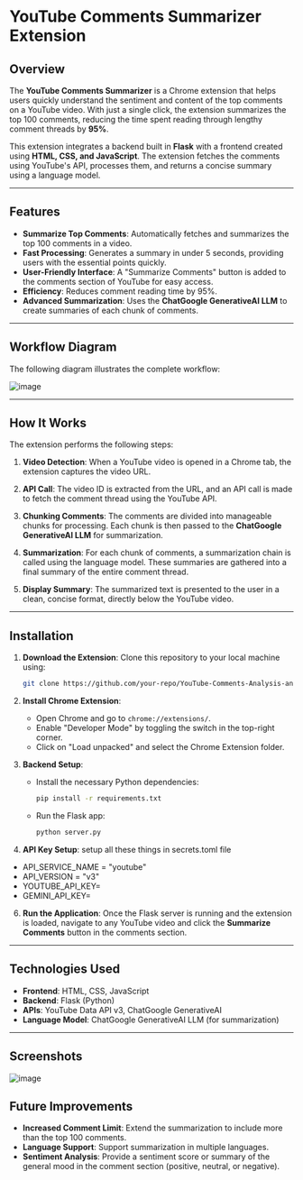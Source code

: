 
# YouTube Comments Summarizer Extension

## Overview

The **YouTube Comments Summarizer** is a Chrome extension that helps users quickly understand the sentiment and content of the top comments on a YouTube video. With just a single click, the extension summarizes the top 100 comments, reducing the time spent reading through lengthy comment threads by **95%**.

This extension integrates a backend built in **Flask** with a frontend created using **HTML, CSS, and JavaScript**. The extension fetches the comments using YouTube's API, processes them, and returns a concise summary using a language model.

---

## Features

- **Summarize Top Comments**: Automatically fetches and summarizes the top 100 comments in a video.
- **Fast Processing**: Generates a summary in under 5 seconds, providing users with the essential points quickly.
- **User-Friendly Interface**: A "Summarize Comments" button is added to the comments section of YouTube for easy access.
- **Efficiency**: Reduces comment reading time by 95%.
- **Advanced Summarization**: Uses the **ChatGoogle GenerativeAI LLM** to create summaries of each chunk of comments.

---
## Workflow Diagram

The following diagram illustrates the complete workflow:

![image](https://github.com/user-attachments/assets/206c81e3-59b5-428c-a24f-69ac84660b6d)

---

## How It Works

The extension performs the following steps:

1. **Video Detection**: When a YouTube video is opened in a Chrome tab, the extension captures the video URL.
   
2. **API Call**: The video ID is extracted from the URL, and an API call is made to fetch the comment thread using the YouTube API.

3. **Chunking Comments**: The comments are divided into manageable chunks for processing. Each chunk is then passed to the **ChatGoogle GenerativeAI LLM** for summarization.

4. **Summarization**: For each chunk of comments, a summarization chain is called using the language model. These summaries are gathered into a final summary of the entire comment thread.

5. **Display Summary**: The summarized text is presented to the user in a clean, concise format, directly below the YouTube video.

---

## Installation

1. **Download the Extension**:
   Clone this repository to your local machine using:
   ```bash
   git clone https://github.com/your-repo/YouTube-Comments-Analysis-and-Summary.git
   ```

2. **Install Chrome Extension**:
   - Open Chrome and go to `chrome://extensions/`.
   - Enable "Developer Mode" by toggling the switch in the top-right corner.
   - Click on "Load unpacked" and select the Chrome Extension folder.

3. **Backend Setup**:
   - Install the necessary Python dependencies:
     ```bash
     pip install -r requirements.txt
     ```
   - Run the Flask app:
     ```bash
     python server.py
     ```

4. **API Key Setup**:
setup all these things in secrets.toml file

- API_SERVICE_NAME = "youtube"
- API_VERSION = "v3"
- YOUTUBE_API_KEY=
- GEMINI_API_KEY=

6. **Run the Application**:
   Once the Flask server is running and the extension is loaded, navigate to any YouTube video and click the **Summarize Comments** button in the comments section.

---

## Technologies Used

- **Frontend**: HTML, CSS, JavaScript
- **Backend**: Flask (Python)
- **APIs**: YouTube Data API v3, ChatGoogle GenerativeAI
- **Language Model**: ChatGoogle GenerativeAI LLM (for summarization)

---
## Screenshots 
![image](https://github.com/user-attachments/assets/88c1032a-4e7e-4241-92f5-6f92637c22d9)


## Future Improvements

- **Increased Comment Limit**: Extend the summarization to include more than the top 100 comments.
- **Language Support**: Support summarization in multiple languages.
- **Sentiment Analysis**: Provide a sentiment score or summary of the general mood in the comment section (positive, neutral, or negative).
